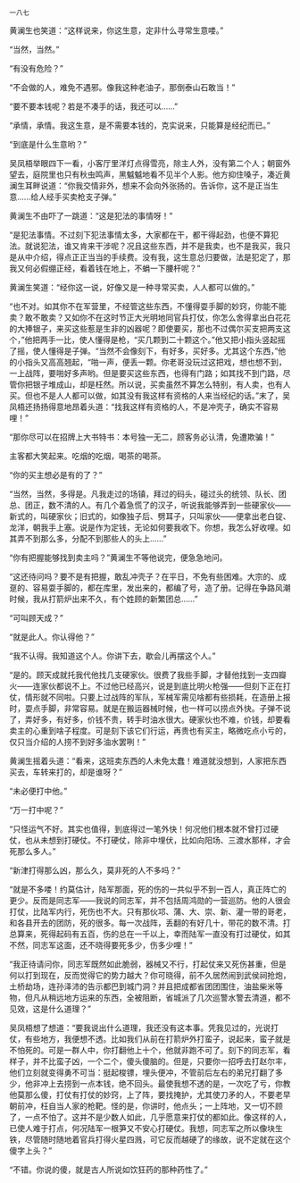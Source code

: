     一八七 

   黄澜生也笑道：“这样说来，你这生意，定非什么寻常生意喽。”

   “当然，当然。”

   “有没有危险？”

   “不会做的人，难免不遇邪。像我这种老油子，那倒泰山石敢当！”

   “要不要本钱呢？若是不凑手的话，我还可以……”

   “承情，承情。我这生意，是不需要本钱的，克实说来，只能算是经纪而已。”

   “到底是什么生意哟？”

   吴凤梧举眼四下一看，小客厅里洋灯点得雪亮，除主人外，没有第二个人；朝窗外望去，庭院里也只有秋虫鸣声，黑魆魆地看不见半个人影。他方抑住嗓子，凑近黄澜生耳畔说道：“你我交情非外，想来不会向外张扬的。告诉你，这不是正当生意……给人经手买卖枪支子弹。”

   黄澜生不由吓了一跳道：“这是犯法的事情呀！”

   “是犯法事情。不过刻下犯法事情太多，大家都在干，都干得起劲，也便不算犯法。就说犯法，谁又肯来干涉呢？况且这些东西，并不是我卖，也不是我买，我只是从中介绍，得点正正当当的手续费。没有我，这生意总归要做，法是犯定了，那我又何必假绷正经，看着钱在地上，不蜎一下腰杆呢？”

   黄澜生笑道：“经你这一说，好像又是一种寻常买卖，人人都可以做的。”

   “也不对。如其你不在军营里，不经管这些东西，不懂得耍手脚的妙窍，你能不能卖？敢不敢卖？又如你不在这时节正大光明地同官兵打仗，你怎么舍得拿出白花花的大捧银子，来买这些惹是生非的凶器呢？即使要买，那也不过偶尔买支把两支这个，”他把两手一比，使人懂得是枪，“买几颗到二十颗这个。”他又把小指头竖起摇了摇，使人懂得是子弹。“当然不会像刻下，有好多，买好多。尤其这个东西，”他的小指头又高高翘起，“啪一声，便丢一颗。你老哥没玩过这把戏，想也想不到，一上战阵，要啪好多声哟。但是要买这些东西，也得有门路；如其找不到门路，尽管你把银子堆成山，却是枉然。所以说，买卖虽然不算怎么特别，有人卖，也有人买。但也不是人人都可以做，如其没有我这样有资格的人来当经纪的话。”末了，吴凤梧还扬扬得意地昂着头道：“找我这样有资格的人，不是冲壳子，确实不容易哩！”

   “那你尽可以在招牌上大书特书：本号独一无二，顾客务必认清，免遭欺骗！”

   主客都大笑起来。吃烟的吃烟，喝茶的喝茶。

   “你的买主想必是有的了？”

   “当然，当然，多得是。凡我走过的场镇，拜过的码头，碰过头的统领、队长、团总、团正，数不清的人。有几个着急慌了的汉子，听说我能够弄到一些硬家伙——新式的，叫硬家伙；旧式的，如像独子后、劈耳子，只叫家伙——便拿出老白锭、龙洋，朝我手上塞。说是作为定钱，无论如何要我收下。你想，我怎么好收哩。如其弄不到那么多，分配不到那些人的头上……”

   “你有把握能够找到卖主吗？”黄澜生不等他说完，便急急地问。

   “这还待问吗？要不是有把握，敢乱冲壳子？在平日，不免有些困难。大宗的、成趸的、容易耍手脚的，都在库里，发出来的，都编了号，造了册。记得在争路风潮时候，我从打箭炉出来不久，有个姓顾的新繁团总……”

   “可叫顾天成？”

   “就是此人。你认得他？”

   “我不认得。我知道这个人。你讲下去，歇会儿再摆这个人。”

   “是的。顾天成就托我代他找几支硬家伙。很费了我些手脚，才替他找到一支四瓣火——连家伙都说不上。不过他已经高兴，说是到底比明火枪强——但刻下正在打仗，情形就不同啦。只要上过战阵的军队，军械军需见啥都有些损耗，在造册上报时，耍点手脚，非常容易。就是在搬运器械时候，也一样可以捞点外快。子弹不说了，弄好多，有好多，价钱不贵，转手时油水很大。硬家伙也不难，价钱，却要看卖主的心重到啥子程度。可是刻下该它们行运，再贵也有买主，略微吃点小亏的，仅只当介绍的人捞不到好多油水罢咧！”

   黄澜生摇着头道：“看来，这班卖东西的人未免太蠢！难道就没想到，人家把东西买去，车转来打的，却是谁呀？”

   “未必便打中他。”

   “万一打中呢？”

   “只怪运气不好。其实也值得，到底得过一笔外快！何况他们根本就不曾打过硬仗，也从未想到打硬仗。不打硬仗，除非中埋伏，比如向阳场、三渡水那样，才会死那么多人。”

   “新津打得那么凶，那么久，莫非死的人不多吗？”

   “就是不多喽！约莫估计，陆军那面，死的伤的一共似乎不到一百人，真正阵亡的更少。反而是同志军——我说的同志军，并不包括周鸿勋的一营巡防。他的人很会打仗，比陆军内行，死伤也不大。只有那伙邛、蒲、大、崇、新、灌一带的哥老，和各县开去的团防，死的很多。每一次战阵，丢翻的有好几十，带花的数不清。打总算来，死得起码有五百，伤的总在一千以上，幸而陆军一直没有打过硬仗，如其不然，同志军这面，还不晓得要死多少，伤多少哩！”

   “我正待请问你，同志军既然如此脆弱，器械又不行，打起仗来又死伤甚重，但是何以打到现在，反而觉得它的势力越大？你可晓得，前不久居然闹到武侯祠抢炮，土桥劫场，连孙泽沛的告示都巴到城门洞？并且把成都省团团围住，油盐柴米等物，但凡从稍远地方运来的东西，全被阻断，省城派了几次巡警水警去清道，都不见效，这是什么道理？”

   吴凤梧想了想道：“要我说出什么道理，我还没有这本事。凭我见过的，光说打仗，有些地方，我便想不透。比如我们从前在打箭炉外打蛮子，说起来，蛮子就是不怕死的。可是一群人中，你打翻他上十个，他就非跑不可了。刻下的同志军，看样子，并不比蛮子凶，一个二个，傻头傻脑的。但是，只要你一招呼去打赵尔丰，他们立刻就变得勇不可当：挺起梭镖，埋头便冲，不管前后左右的弟兄打翻了多少，他非冲上去捞到一点本钱，绝不回头。最使我想不透的是，一次吃了亏，你教他莫那么傻，打仗有打仗的妙窍，上了阵，要找掩护，尤其使刀矛的人，不要老早朝前冲，枉自当人家的枪靶。怪的是，你讲时，他点头；一上阵地，又一切不顾了，一点不怕了。这并不是少数人如此，几乎愿意来打仗的都如此。像这样的人，已使人难于打点，何况陆军一根笋又不安心打硬仗。我想，同志军之所以像块生铁，尽管随时随地着官兵打得火星四溅，可它反而越硬了的缘故，说不定就在这个傻字上头？”

   “不错。你说的傻，就是古人所说如饮狂药的那种药性了。”

